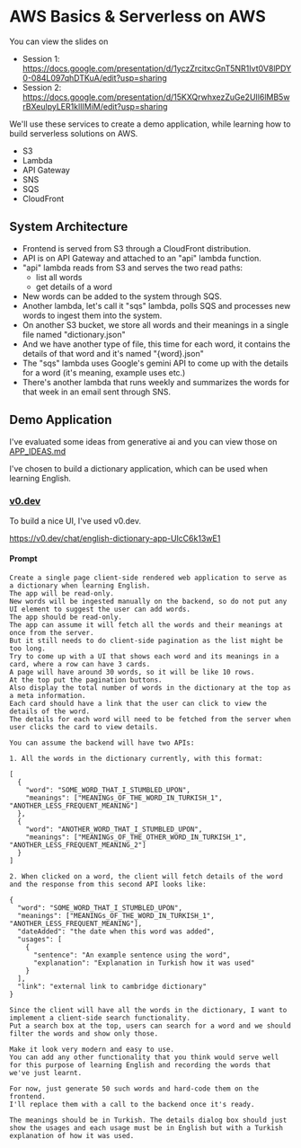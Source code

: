 # AWS Basics & Serverless on AWS

You can view the slides on

* Session 1: https://docs.google.com/presentation/d/1yczZrcitxcGnT5NR1Ivt0V8lPDY0-084L097qhDTKuA/edit?usp=sharing
* Session 2: https://docs.google.com/presentation/d/15KXQrwhxezZuGe2UIl6lMB5wrBXeulpyLER1klIIMiM/edit?usp=sharing


We'll use these services to create a demo application, while learning how to build serverless solutions on AWS.

- S3
- Lambda
- API Gateway
- SNS
- SQS
- CloudFront

## System Architecture

* Frontend is served from S3 through a CloudFront distribution.
* API is on API Gateway and attached to an "api" lambda function.
* "api" lambda reads from S3 and serves the two read paths:
  * list all words
  * get details of a word
* New words can be added to the system through SQS.
* Another lambda, let's call it "sqs" lambda, polls SQS and processes new words to ingest them into the system.
* On another S3 bucket, we store all words and their meanings in a single file named "dictionary.json"
* And we have another type of file, this time for each word, it contains the details of that word and it's named "{word}.json"
* The "sqs" lambda uses Google's gemini API to come up with the details for a word (it's meaning, example uses etc.)
* There's another lambda that runs weekly and summarizes the words for that week in an email sent through SNS.

## Demo Application

I've evaluated some ideas from generative ai and you can view those on [APP_IDEAS.md](./APP_IDEAS.md)

I've chosen to build a dictionary application, which can be used when learning English.

### [v0.dev](https://v0.dev)

To build a nice UI, I've used v0.dev.

https://v0.dev/chat/english-dictionary-app-UlcC6k13wE1

#### Prompt
```
Create a single page client-side rendered web application to serve as a dictionary when learning English.
The app will be read-only.
New words will be ingested manually on the backend, so do not put any UI element to suggest the user can add words.
The app should be read-only.
The app can assume it will fetch all the words and their meanings at once from the server.
But it still needs to do client-side pagination as the list might be too long.
Try to come up with a UI that shows each word and its meanings in a card, where a row can have 3 cards.
A page will have around 30 words, so it will be like 10 rows.
At the top put the pagination buttons.
Also display the total number of words in the dictionary at the top as a meta information.
Each card should have a link that the user can click to view the details of the word.
The details for each word will need to be fetched from the server when user clicks the card to view details.

You can assume the backend will have two APIs:

1. All the words in the dictionary currently, with this format:

[
  {
    "word": "SOME_WORD_THAT_I_STUMBLED_UPON",
    "meanings": ["MEANINGs_OF_THE_WORD_IN_TURKISH_1", "ANOTHER_LESS_FREQUENT_MEANING"]
  },
  {
    "word": "ANOTHER_WORD_THAT_I_STUMBLED_UPON",
    "meanings": ["MEANINGs_OF_THE_OTHER_WORD_IN_TURKISH_1", "ANOTHER_LESS_FREQUENT_MEANING_2"]
  }
]

2. When clicked on a word, the client will fetch details of the word and the response from this second API looks like:

{
  "word": "SOME_WORD_THAT_I_STUMBLED_UPON",
  "meanings": ["MEANINGs_OF_THE_WORD_IN_TURKISH_1", "ANOTHER_LESS_FREQUENT_MEANING"],
  "dateAdded": "the date when this word was added",
  "usages": [
    {
      "sentence": "An example sentence using the word",
      "explanation": "Explanation in Turkish how it was used"
    }
  ],
  "link": "external link to cambridge dictionary"
}

Since the client will have all the words in the dictionary, I want to implement a client-side search functionality.
Put a search box at the top, users can search for a word and we should filter the words and show only those.

Make it look very modern and easy to use.
You can add any other functionality that you think would serve well for this purpose of learning English and recording the words that we've just learnt.

For now, just generate 50 such words and hard-code them on the frontend.
I'll replace them with a call to the backend once it's ready.

The meanings should be in Turkish. The details dialog box should just show the usages and each usage must be in English but with a Turkish explanation of how it was used.
```
